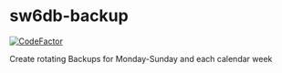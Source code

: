 # sw6db-backup
[![CodeFactor](https://www.codefactor.io/repository/github/jonas-sfx/sw6-mass-maintenance/badge)](https://www.codefactor.io/repository/github/jonas-sfx/sw6-mass-maintenance)

Create rotating Backups for Monday-Sunday and each calendar week
 
